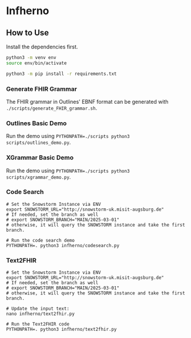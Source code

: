 # Infherno

## How to Use

Install the dependencies first.

```bash
python3 -m venv env
source env/bin/activate

python3 -m pip install -r requirements.txt
```

### Generate FHIR Grammar

The FHIR grammar in Outlines' EBNF format can be generated with `./scripts/generate_FHIR_grammar.sh`.

### Outlines Basic Demo

Run the demo using `PYTHONPATH=./scripts python3 scripts/outlines_demo.py`.

### XGrammar Basic Demo

Run the demo using `PYTHONPATH=./scripts python3 scripts/xgrammar_demo.py`.

### Code Search
```
# Set the Snowstorm Instance via ENV
export SNOWSTORM_URL="http://snowstorm-uk.misit-augsburg.de"
# If needed, set the branch as well
# export SNOWSTORM_BRANCH="MAIN/2025-03-01"
# otherwise, it will query the SNOWSTORM instance and take the first branch.

# Run the code search demo
PYTHONPATH=. python3 infherno/codesearch.py
```

### Text2FHIR
```
# Set the Snowstorm Instance via ENV
export SNOWSTORM_URL="http://snowstorm-uk.misit-augsburg.de"
# If needed, set the branch as well
# export SNOWSTORM_BRANCH="MAIN/2025-03-01"
# otherwise, it will query the SNOWSTORM instance and take the first branch.

# Update the input text:
nano infherno/text2fhir.py

# Run the Text2FHIR code
PYTHONPATH=. python3 infherno/text2fhir.py
```

